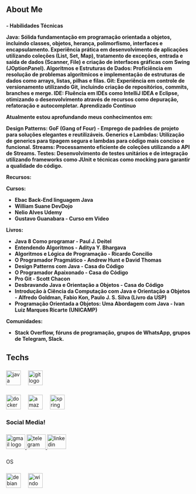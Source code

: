 <h2 align="left">About Me</h2>

###

<h4 align="left">- 
Habilidades Técnicas

Java: Sólida fundamentação em programação orientada a objetos, incluindo classes, objetos, herança, polimorfismo, interfaces e encapsulamento. Experiência prática em desenvolvimento de aplicações utilizando coleções (List, Set, Map), tratamento de exceções, entrada e saída de dados (Scanner, File) e criação de interfaces gráficas com Swing (JOptionPanel).
Algoritmos e Estruturas de Dados: Proficiência em resolução de problemas algorítmicos e implementação de estruturas de dados como arrays, listas, pilhas e filas.
Git: Experiência em controle de versionamento utilizando Git, incluindo criação de repositórios, commits, branches e merge.
IDE: Fluência em IDEs como IntelliJ IDEA e Eclipse, otimizando o desenvolvimento através de recursos como depuração, refatoração e autocompletar.
Aprendizado Contínuo

  
Atualmente estou aprofundando meus conhecimentos em:

Design Patterns: GoF (Gang of Four) - Emprego de padrões de projeto para soluções elegantes e reutilizáveis.
Generics e Lambdas: Utilização de generics para tipagem segura e lambdas para código mais conciso e funcional.
Streams: Processamento eficiente de coleções utilizando a API de Streams.
Testes: Desenvolvimento de testes unitários e de integração utilizando frameworks como JUnit e técnicas como mocking para garantir a qualidade do código.

Recursos:

Cursos:
- Ebac Back-End linguagem Java
- William Suane DevDojo
- Nelio Alves Udemy
- Gustavo Guanabara - Curso em Video

Livros:

- Java 8 Como programar - Paul J. Deitel
- Entendendo Algoritmos - Aditya Y. Bhargava
- Algoritmos e Lógica de Programação - Ricardo Concilio
- O Programador Pragmático - Andrew Hunt e David Thomas
- Design Patterns com Java - Casa do Código
- O Programador Apaixonado - Casa do Código
- Pro Git - Scott Chacon
- Desbravando Java e Orientação a Objetos - Casa do Código
- Introdução à Ciência da Computação com Java e Orientação a Objetos - Alfredo Goldman, Fabio Kon, Paulo J. S. Silva (Livro da USP)
- Programação Orientada a Objetos: Uma Abordagem com Java - Ivan Luiz Marques Ricarte (UNICAMP)

Comunidades:
-  Stack Overflow, fóruns de programação, grupos de WhatsApp, grupos de Telegram, Slack.

</h4>

###

<h2 align="left">Techs</h2>

###

<div align="left">
  <img src="https://skillicons.dev/icons?i=java" height="40" alt="java logo"  />
  <img width="12" />
  <img src="https://img.shields.io/badge/Git-F05032?logo=git&logoColor=white&style=for-the-badge" height="40" alt="git logo"  />
</div>

###

<div align="left">
  <img src="https://cdn.jsdelivr.net/gh/devicons/devicon/icons/docker/docker-original.svg" height="40" alt="docker logo"  />
  <img width="12" />
  <img src="https://skillicons.dev/icons?i=aws" height="40" alt="amazonwebservices logo"  />
  <img width="12" />
  <img src="https://skillicons.dev/icons?i=spring" height="40" alt="spring logo"  />
</div>

###

<h3 align="left">Social Media!</h3>

###

<div align="left">
  <a href="llpti2024@gmail.com" target="_blank">
    <img src="https://raw.githubusercontent.com/maurodesouza/profile-readme-generator/master/src/assets/icons/social/gmail/default.svg" width="52" height="40" alt="gmail logo"  />
  </a>
  <a href="https://t.me/Stronk1304" target="_blank">
    <img src="https://raw.githubusercontent.com/maurodesouza/profile-readme-generator/master/src/assets/icons/social/telegram/default.svg" width="52" height="40" alt="telegram logo"  />
  </a>
  <a href="www.linkedin.com/in/llpti" target="_blank">
    <img src="https://raw.githubusercontent.com/maurodesouza/profile-readme-generator/master/src/assets/icons/social/linkedin/default.svg" width="52" height="40" alt="linkedin logo"  />
  </a>
</div>

###

<p align="left">OS</p>

###

<div align="left">
  <img src="https://cdn.jsdelivr.net/gh/devicons/devicon/icons/debian/debian-original.svg" height="40" alt="debian logo"  />
  <img width="12" />
  <img src="https://cdn.jsdelivr.net/gh/devicons/devicon/icons/windows8/windows8-original.svg" height="40" alt="windows8 logo"  />
</div>

###
